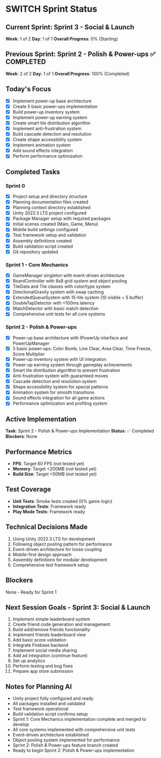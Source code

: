 # SWITCH Sprint Status

## Current Sprint: Sprint 3 - Social & Launch
**Week**: 1 of 2
**Day**: 1 of 1
**Overall Progress**: 0% (Starting)

## Previous Sprint: Sprint 2 - Polish & Power-ups ✅ COMPLETED
**Week**: 2 of 2
**Day**: 1 of 1
**Overall Progress**: 100% (Completed)

## Today's Focus
- [x] Implement power-up base architecture
- [x] Create 5 basic power-ups implementation
- [x] Build power-up inventory system
- [x] Implement power-up earning system
- [x] Create smart tile distribution algorithm
- [x] Implement anti-frustration system
- [x] Build cascade detection and resolution
- [x] Create shape accessibility system
- [x] Implement animation system
- [x] Add sound effects integration
- [x] Perform performance optimization

## Completed Tasks
### Sprint 0
- [x] Project setup and directory structure
- [x] Planning documentation files created
- [x] Planning context directory established
- [x] Unity 2022.3 LTS project configured
- [x] Package Manager setup with required packages
- [x] Initial scenes created (Main, Game, Menu)
- [x] Mobile build settings configured
- [x] Test framework setup and validation
- [x] Assembly definitions created
- [x] Build validation script created
- [x] Git repository updated

### Sprint 1 - Core Mechanics
- [x] GameManager singleton with event-driven architecture
- [x] BoardController with 8x8 grid system and object pooling
- [x] TileData and Tile classes with color/type system
- [x] DirectionalGravity system with swap caching
- [x] ExtendedQueueSystem with 15-tile system (10 visible + 5 buffer)
- [x] DoubleTapDetector with <100ms latency
- [x] MatchDetector with basic match detection
- [x] Comprehensive unit tests for all core systems

### Sprint 2 - Polish & Power-ups
- [x] Power-up base architecture with IPowerUp interface and PowerUpManager
- [x] 5 basic power-ups: Color Bomb, Line Clear, Area Clear, Time Freeze, Score Multiplier
- [x] Power-up inventory system with UI integration
- [x] Power-up earning system through gameplay achievements
- [x] Smart tile distribution algorithm to prevent frustration
- [x] Anti-frustration system with guaranteed moves
- [x] Cascade detection and resolution system
- [x] Shape accessibility system for special patterns
- [x] Animation system for smooth transitions
- [x] Sound effects integration for all game actions
- [x] Performance optimization and profiling system

## Active Implementation
**Task**: Sprint 2 - Polish & Power-ups Implementation
**Status**: ✅ Completed
**Blockers**: None

## Performance Metrics
- **FPS**: Target 60 FPS (not tested yet)
- **Memory**: Target <200MB (not tested yet)
- **Build Size**: Target <50MB (not tested yet)

## Test Coverage
- **Unit Tests**: Smoke tests created (0% game logic)
- **Integration Tests**: Framework ready
- **Play Mode Tests**: Framework ready

## Technical Decisions Made
1. Using Unity 2022.3 LTS for development
2. Following object pooling pattern for performance
3. Event-driven architecture for loose coupling
4. Mobile-first design approach
5. Assembly definitions for modular development
6. Comprehensive test framework setup

## Blockers
None - Ready for Sprint 1

## Next Session Goals - Sprint 3: Social & Launch
1. Implement simple leaderboard system
2. Create friend code generation and management
3. Build add/remove friends functionality
4. Implement friends leaderboard view
5. Add basic score validation
6. Integrate Firebase backend
7. Implement social media sharing
8. Add ad integration (continue feature)
9. Set up analytics
10. Perform testing and bug fixes
11. Prepare app store submission

## Notes for Planning AI
- Unity project fully configured and ready
- All packages installed and validated
- Test framework operational
- Build validation script confirms setup
- Sprint 1: Core Mechanics implementation complete and merged to develop
- All core systems implemented with comprehensive unit tests
- Event-driven architecture established
- Object pooling system implemented for performance
- Sprint 2: Polish & Power-ups feature branch created
- Ready to begin Sprint 2: Polish & Power-ups implementation
